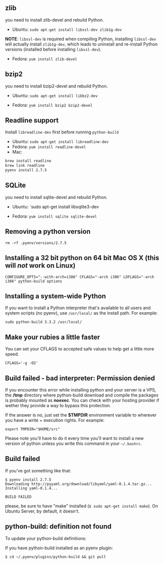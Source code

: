 ## zlib

you need to install zlib-devel and rebuild Python.

* Ubuntu: `sudo apt-get install libssl-dev zlib1g-dev`

**NOTE**: `libssl-dev` is required when compiling Python, installing `libssl-dev` will actually install `zlib1g-dev`, which leads to uninstall and re-install Python versions (installed before installing `libssl-dev`). 

* Fedora: `yum install zlib-devel`


## bzip2

you need to install bzip2-devel and rebuild Python.

* Ubuntu: `sudo apt-get install libbz2-dev`

* Fedora: `yum install bzip2 bzip2-devel`


## Readline support

Install `libreadline-dev` first before running `python-build`

* Ubuntu: `sudo apt-get install libreadline-dev`
* Fedora: `yum install readline-devel`
* Mac:
```bash
brew install readline
brew link readline
pyenv install 2.7.5
```


## SQLite

you need to install sqlite-devel and rebuild Python.

* Ubuntu: `sudo apt-get install libsqlite3-dev

* Fedora: `yum install sqlite sqlite-devel`


## Removing a python version

    rm -rf .pyenv/versions/2.7.5

## Installing a 32 bit python on 64 bit Mac OS X (this will *not* work on Linux)

    CONFIGURE_OPTS="--with-arch=i386" CFLAGS="-arch i386" LDFLAGS="-arch i386" python-build options

## Installing a system-wide Python
If you want to install a Python interpreter that's available to all users and system scripts (no pyenv), use `/usr/local/` as the install path. For example:

    sudo python-build 3.3.2 /usr/local/

## Make your rubies a little faster
You can set your CFLAGS to accepted safe values to help get a little more speed.

    CFLAGS='-g -O2'

## Build failed - bad interpreter: Permission denied

If you encounter this error while installing python and your server is a VPS, the **/tmp** directory where python-build download and compile the packages is probably mounted as **noexec**. You can check with your hosting provider if wether they provide a way to bypass this protection.

If the answer is no, just set the **$TMPDIR** environment variable to wherever you have a write + execution rights. For example:

    export TMPDIR="$HOME/src"

Please note you'll have to do it every time you'll want to install a new version of python unless you write this command in your `~/.bashrc`.

## Build failed

If you've got something like that:

```
$ pyenv install 2.7.5
Downloading http://pyyaml.org/download/libyaml/yaml-0.1.4.tar.gz...
Installing yaml-0.1.4...

BUILD FAILED
```
please, be sure to have "make" installed (```$ sudo apt-get install make```). On Ubuntu Server, by default, it doesn't.

## python-build: definition not found

To update your python-build definitions:

If you have python-build installed as an pyenv plugin:
    
    $ cd ~/.pyenv/plugins/python-build && git pull
